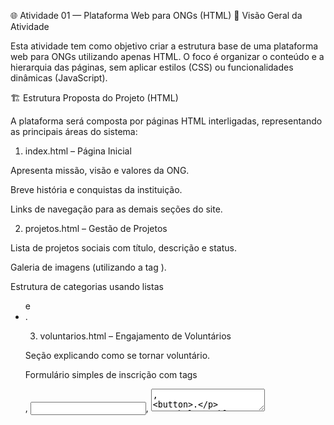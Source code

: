 🌐 Atividade 01 — Plataforma Web para ONGs (HTML)
🧭 Visão Geral da Atividade

Esta atividade tem como objetivo criar a estrutura base de uma plataforma web para ONGs utilizando apenas HTML.
O foco é organizar o conteúdo e a hierarquia das páginas, sem aplicar estilos (CSS) ou funcionalidades dinâmicas (JavaScript).

🏗️ Estrutura Proposta do Projeto (HTML)

A plataforma será composta por páginas HTML interligadas, representando as principais áreas do sistema:

1. index.html – Página Inicial

Apresenta missão, visão e valores da ONG.

Breve história e conquistas da instituição.

Links de navegação para as demais seções do site.

2. projetos.html – Gestão de Projetos

Lista de projetos sociais com título, descrição e status.

Galeria de imagens (utilizando a tag <img>).

Estrutura de categorias usando listas <ul> e <li>.

3. voluntarios.html – Engajamento de Voluntários

Seção explicando como se tornar voluntário.

Formulário simples de inscrição com tags <form>, <input>, <textarea>, <button>.

Tabela <table> com oportunidades de voluntariado.

4. doacoes.html – Captação de Recursos

Texto explicativo sobre as formas de doação.

Formulário de doação (simulado, apenas com HTML).

Espaço para metas e resultados apresentados em listas e tabelas.

5. transparencia.html – Comunicação e Transparência

Relatórios e documentos disponibilizados por meio de links <a>.

Seção de notícias estruturada com <article> e <section>.

Área de contato com formulário de envio de mensagens.

🧩 Recursos e Requisitos Técnicos

Estrutura HTML semântica (<header>, <nav>, <main>, <section>, <footer>).

Navegação entre páginas com links <a href="">.

Uso de tabelas, listas, formulários e imagens.

Cada página deve conter:

Um cabeçalho (<header>) com o nome da ONG.

Um menu de navegação (<nav>).

Um rodapé (<footer>) com informações de contato.

🎯 Objetivo da Entrega

Criar um conjunto de páginas HTML interligadas, simulando a estrutura completa de um site de ONG, com foco em:

Organização lógica do conteúdo;

Uso correto das tags HTML;

Clareza na estrutura e semântica;

Navegação funcional entre as páginas.

🧑‍💻 Autor

Emely 
Atividade 01 — Estruturação de Plataforma Web para ONGs em HTML
